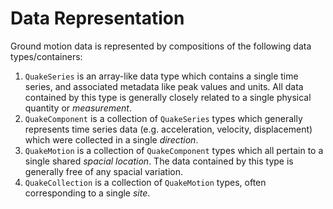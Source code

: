 # Data Representation

Ground motion data is represented by compositions of the
following data types/containers:

1. `QuakeSeries` is an array-like data type which contains a single time series, and associated metadata like peak values and units. All data contained by this type is generally closely related to a single physical quantity or *measurement*.
2. `QuakeComponent` is a collection of `QuakeSeries` types which generally represents time series data (e.g. acceleration, velocity, displacement) which were collected in a single *direction*.
3. `QuakeMotion` is a collection of `QuakeComponent` types which all pertain to a single shared *spacial location*. The data contained by this type is generally free of any spacial variation.
4. `QuakeCollection` is a collection of `QuakeMotion` types, often corresponding to a single *site*.



